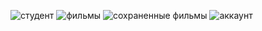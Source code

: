 
![студент](https://user-images.githubusercontent.com/98961406/218251183-94220a35-e05a-4cc5-a579-11b66b56da1f.png)
![фильмы](https://user-images.githubusercontent.com/98961406/218251185-cd204ce2-2174-495d-8d5b-164b858a05c8.png)
![сохраненные фильмы](https://user-images.githubusercontent.com/98961406/218251214-c51dc50b-b3fe-4ffd-bd5d-9c2dc4dccc4d.png)
![аккаунт](https://user-images.githubusercontent.com/98961406/218251192-68ba3c4e-b12c-475a-9279-906a2a4626cc.png)

